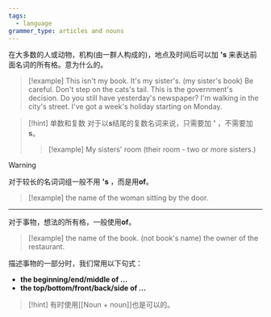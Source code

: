 ```yaml
---
tags:
  - language
grammer_type: articles and nouns
---
```

在大多数的人或动物，机构(由一群人构成的)，地点及时间后可以加 **'s** 来表达前面名词的所有格。意为什么的。

> [!example]
> This isn't my book. It's my sister's. (my sister's book)
> Be careful. Don't step on the cats's tail.
> This is the government's decision.
> Do you still have yesterday's newspaper?
> I'm walking in the city's street.
> I've got a week's holiday starting on Monday.

> [!hint] 单数和复数
> 对于以**s**结尾的复数名词来说，只需要加 **'** ，不需要加**s**。
> > [!example]
> > My sisters' room (their room - two or more sisters.)

> [!warning]
> 对于较长的名词词组一般不用 **'s** ，而是用**of**。
> > [!example]
> > the name of the woman sitting by the door.

---

对于事物，想法的所有格，一般使用**of**。

> [!example]
> the name of the book. (not book's name)
> the owner of the restaurant.

描述事物的一部分时，我们常用以下句式：

- **the beginning/end/middle of ...**
- **the top/bottom/front/back/side of ...**

> [!hint]
> 有时使用[[Noun + noun]]也是可以的。